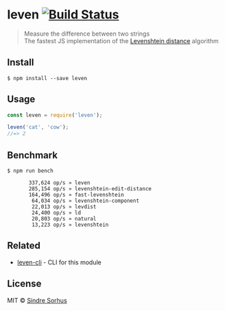 # leven [![Build Status](https://travis-ci.org/sindresorhus/leven.svg?branch=master)](https://travis-ci.org/sindresorhus/leven)

> Measure the difference between two strings<br>
> The fastest JS implementation of the [Levenshtein distance](http://en.wikipedia.org/wiki/Levenshtein_distance) algorithm


## Install

```
$ npm install --save leven
```


## Usage

```js
const leven = require('leven');

leven('cat', 'cow');
//=> 2
```


## Benchmark

```
$ npm run bench
```

```
       337,624 op/s » leven
       285,154 op/s » levenshtein-edit-distance
       164,496 op/s » fast-levenshtein
        64,034 op/s » levenshtein-component
        22,013 op/s » levdist
        24,400 op/s » ld
        20,803 op/s » natural
        13,223 op/s » levenshtein
```


## Related

- [leven-cli](https://github.com/sindresorhus/leven-cli) - CLI for this module


## License

MIT © [Sindre Sorhus](https://sindresorhus.com)
